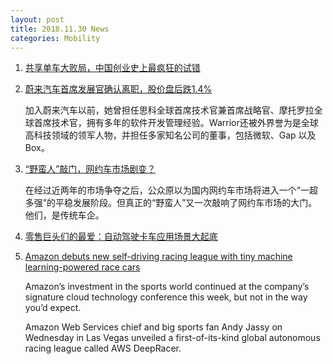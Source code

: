 ```yaml
---
layout: post
title: 2018.11.30 News
categories: Mobility
---
```


1. [共享单车大败局，中国创业史上最疯狂的试错](https://www.huxiu.com/article/274072.html)

2. [蔚来汽车首席发展官确认离职，股价盘后跌1.4%](https://36kr.com/p/5164719.html)

    加入蔚来汽车以前，她曾担任思科全球首席技术官兼首席战略官、摩托罗拉全球首席技术官，拥有多年的软件开发管理经验。Warrior还被外界誉为是全球高科技领域的领军人物，并担任多家知名公司的董事，包括微软、Gap 以及 Box。

3. [“野蛮人”敲门，网约车市场剧变？](https://36kr.com/p/5164650.html)

    在经过近两年的市场争夺之后，公众原以为国内网约车市场将进入一个“一超多强”的平稳发展阶段。但真正的“野蛮人”又一次敲响了网约车市场的大门。他们，是传统车企。

4. [零售巨头们的最爱：自动驾驶卡车应用场景大起底](https://36kr.com/p/5164573.html)

5. [Amazon debuts new self-driving racing league with tiny machine learning-powered race cars](https://www.geekwire.com/2018/amazon-debuts-new-autonomous-racing-league-tiny-machine-learning-powered-race-cars/)

    Amazon’s investment in the sports world continued at the company’s signature cloud technology conference this week, but not in the way you’d expect.

    Amazon Web Services chief and big sports fan Andy Jassy on Wednesday in Las Vegas unveiled a first-of-its-kind global autonomous racing league called AWS DeepRacer.